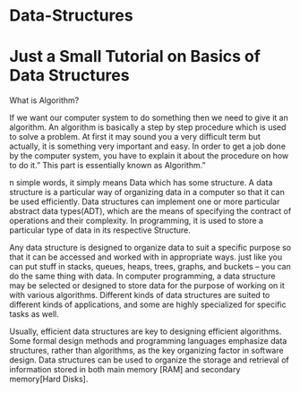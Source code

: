 # Data-Structures
# Just a Small Tutorial on Basics of Data Structures

What is Algorithm?

If we want our computer system to do something then we need to give it an algorithm. An algorithm is basically a step by step procedure which is used to solve a problem. At first it may sound you a very difficult term but actually, it is something very important and easy. In order to get a job done by the computer system, you have to explain it about the procedure on how to do it.” This part is essentially known as Algorithm.”

n simple words, it simply means Data which has some structure. A data structure is a particular way of organizing data in a computer so that it can be used efficiently. Data structures can implement one or more particular abstract data types(ADT), which are the means of specifying the contract of operations and their complexity. In programming, it is used to store a particular type of data in its respective Structure.

Any data structure is designed to organize data to suit a specific purpose so that it can be accessed and worked with in appropriate ways. just like you can put stuff in stacks, queues, heaps, trees, graphs, and buckets – you can do the same thing with data. In computer programming, a data structure may be selected or designed to store data for the purpose of working on it with various algorithms. Different kinds of data structures are suited to different kinds of applications, and some are highly specialized for specific tasks as well.

Usually, efficient data structures are key to designing efficient algorithms. Some formal design methods and programming languages emphasize data structures, rather than algorithms, as the key organizing factor in software design. Data structures can be used to organize the storage and retrieval of information stored in both main memory [RAM] and secondary memory[Hard Disks].


